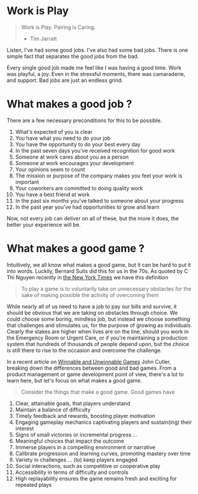 # Work is Play

> Work is Play.
> Pairing is Caring.
> 
> - Tim Jarratt

Listen, I've had some good jobs. I've also had some bad jobs. There is one simple fact that separates the good jobs from the bad.

Every single good job made me feel like I was having a good time. Work was playful, a joy. Even in the stressful moments, there was camaraderie, and support. Bad jobs are just an endless grind.

# What makes a good job ?

There are a few necessary preconditions for this to be possible. 

1. What's expected of you is clear
1. You have what you need to do your job
1. You have the opportunity to do your best every day
1. In the past seven days you've received recognition for good work
1. Someone at work cares about you as a person
1. Someone at work encourages your development
1. Your opinions seem to count
1. The mission or purpose of the company makes you feel your work is important
1. Your coworkers are committed to doing quality work
1. You have a best friend at work
1. In the past six months you've talked to someone about your progress
1. In the past year you've had opportunities to grow and learn

Now, not every job can deliver on all of these, but the more it does, the better your experience will be.

# What makes a good game ?

Intuitively, we all know what makes a good game, but it can be hard to put it into words. Luckily, Bernard Suits did this for us in the 70s. As quoted by C Thi Nguyen recently in [the New York Times](https://www.nytimes.com/2022/02/25/podcasts/transcript-ezra-klein-interviews-c-thi-nguyen.html) we have this definition

> To play a game is to voluntarily take on unnecessary obstacles for the sake of making possible the activity of overcoming them

While nearly all of us need to have a job to pay our bills and survive, it should be obvious that we are taking on obstacles through choice. We could choose some boring, mindless job, but instead we choose something that challenges and stimulates us, for the purpose of growing as individuals. Clearly the stakes are higher when lives are on the line, should you work in the Emergency Room or Urgent Care, or if you're maintaining a production system that hundreds of thousands of people depend upon, but the choice is still there to rise to the occasion and overcome the challenge.

In a recent article on [Winnable and Unwinnable Games](https://cutlefish.substack.com/p/tbm-229-winnable-and-unwinnable-games) John Cutler, breaking down the differences between good and bad games. From a product management or game development point of view, there's a lot to learn here, but let's focus on what makes a good game.

> Consider the things that make a good game. Good games have 

1. Clear, attainable goals, that players understand
1. Maintain a balance of difficulty
1. Timely feedback and rewards, boosting player motivation
1. Engaging gameplay mechanics captivating players and sustain(ing) their interest
1. Signs of small victories or incremental progress ... 
1. Meaningful choices that impact the outcome
1. Immerse players in a compelling environment or narrative
1. Calibrate progression and learning curves, promoting mastery over time
1. Variety in challenges ... (to) keep players engaged
1. Social interactions, such as competitive or cooperative play
1. Accessibility in terms of difficulty and controls
1. High replayability ensures the game remains fresh and exciting for repeated plays
